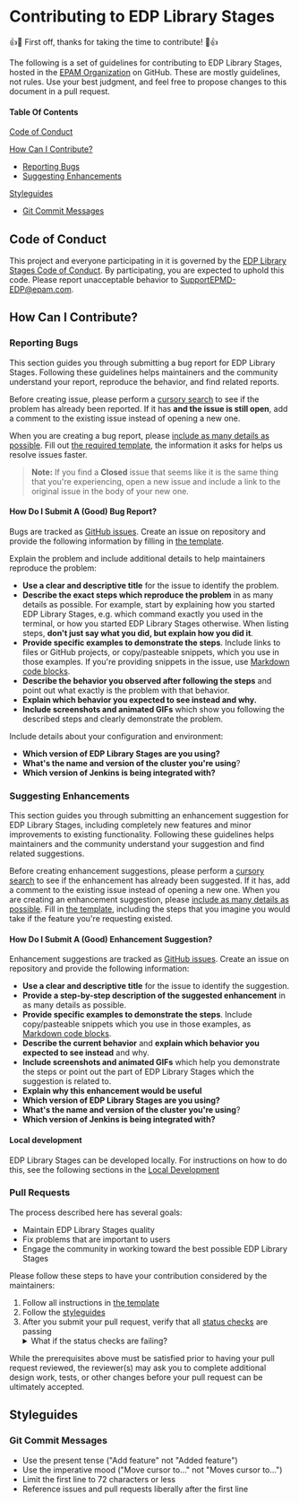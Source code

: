 # Contributing to EDP Library Stages

:+1::tada: First off, thanks for taking the time to contribute! :tada::+1:

The following is a set of guidelines for contributing to EDP Library Stages, hosted in the [EPAM Organization](https://github.com/epam) on GitHub. These are mostly guidelines, not rules. Use your best judgment, and feel free to propose changes to this document in a pull request.

#### Table Of Contents

[Code of Conduct](#code-of-conduct)

[How Can I Contribute?](#how-can-i-contribute)
  * [Reporting Bugs](#reporting-bugs)
  * [Suggesting Enhancements](#suggesting-enhancements)

[Styleguides](#styleguides)
  * [Git Commit Messages](#git-commit-messages)

## Code of Conduct

This project and everyone participating in it is governed by the [EDP Library Stages Code of Conduct](CODE_OF_CONDUCT.md). By participating, you are expected to uphold this code. Please report unacceptable behavior to [SupportEPMD-EDP@epam.com](mailto:SupportEPMD-EDP@epam.com).

## How Can I Contribute?

### Reporting Bugs

This section guides you through submitting a bug report for EDP Library Stages. Following these guidelines helps maintainers and the community understand your report, reproduce the behavior, and find related reports.

Before creating issue, please perform a [cursory search](https://github.com/search?q=repo%3Aepam%2Fedp-library-stages+in%3Aissues&type=issues) to see if the problem has already been reported. If it has **and the issue is still open**, add a comment to the existing issue instead of opening a new one.

When you are creating a bug report, please [include as many details as possible](#how-do-i-submit-a-good-bug-report). Fill out [the required template](https://github.com/epam/edp-library-stages/.github/blob/master/.github/ISSUE_TEMPLATE/bug_report.md), the information it asks for helps us resolve issues faster.

> **Note:** If you find a **Closed** issue that seems like it is the same thing that you're experiencing, open a new issue and include a link to the original issue in the body of your new one.

#### How Do I Submit A (Good) Bug Report?

Bugs are tracked as [GitHub issues](https://guides.github.com/features/issues/). Create an issue on repository and provide the following information by filling in [the template](https://github.com/epam/edp-library-stages/.github/blob/master/.github/ISSUE_TEMPLATE/bug_report.md).

Explain the problem and include additional details to help maintainers reproduce the problem:

* **Use a clear and descriptive title** for the issue to identify the problem.
* **Describe the exact steps which reproduce the problem** in as many details as possible. For example, start by explaining how you started EDP Library Stages, e.g. which command exactly you used in the terminal, or how you started EDP Library Stages otherwise. When listing steps, **don't just say what you did, but explain how you did it**.
* **Provide specific examples to demonstrate the steps**. Include links to files or GitHub projects, or copy/pasteable snippets, which you use in those examples. If you're providing snippets in the issue, use [Markdown code blocks](https://help.github.com/articles/markdown-basics/#multiple-lines).
* **Describe the behavior you observed after following the steps** and point out what exactly is the problem with that behavior.
* **Explain which behavior you expected to see instead and why.**
* **Include screenshots and animated GIFs** which show you following the described steps and clearly demonstrate the problem.

Include details about your configuration and environment:

* **Which version of EDP Library Stages are you using?**
* **What's the name and version of the cluster you're using**?
* **Which version of Jenkins is being integrated with?**

### Suggesting Enhancements

This section guides you through submitting an enhancement suggestion for EDP Library Stages, including completely new features and minor improvements to existing functionality. Following these guidelines helps maintainers and the community understand your suggestion and find related suggestions.

Before creating enhancement suggestions, please perform a [cursory search](https://github.com/search?q=repo%3Aepam%2Fedp-library-stages+in%3Aissues&type=issues) to see if the enhancement has already been suggested. If it has, add a comment to the existing issue instead of opening a new one. When you are creating an enhancement suggestion, please [include as many details as possible](#how-do-i-submit-a-good-enhancement-suggestion). Fill in [the template](https://github.com/epam/edp-library-stages/.github/blob/master/.github/ISSUE_TEMPLATE/feature_request.md), including the steps that you imagine you would take if the feature you're requesting existed.

#### How Do I Submit A (Good) Enhancement Suggestion?

Enhancement suggestions are tracked as [GitHub issues](https://guides.github.com/features/issues/). Create an issue on repository and provide the following information:

* **Use a clear and descriptive title** for the issue to identify the suggestion.
* **Provide a step-by-step description of the suggested enhancement** in as many details as possible.
* **Provide specific examples to demonstrate the steps**. Include copy/pasteable snippets which you use in those examples, as [Markdown code blocks](https://help.github.com/articles/markdown-basics/#multiple-lines).
* **Describe the current behavior** and **explain which behavior you expected to see instead** and why.
* **Include screenshots and animated GIFs** which help you demonstrate the steps or point out the part of EDP Library Stages which the suggestion is related to.
* **Explain why this enhancement would be useful**
* **Which version of EDP Library Stages are you using?**
* **What's the name and version of the cluster you're using**?
* **Which version of Jenkins is being integrated with?**

#### Local development

EDP Library Stages can be developed locally. For instructions on how to do this, see the following sections in the [Local Development](https://epam.github.io/edp-install/user-guide/add-custom-global-pipeline-lib/?h=custom)

### Pull Requests

The process described here has several goals:

- Maintain EDP Library Stages quality
- Fix problems that are important to users
- Engage the community in working toward the best possible EDP Library Stages

Please follow these steps to have your contribution considered by the maintainers:

1. Follow all instructions in [the template](pull_request_template.md)
2. Follow the [styleguides](#styleguides)
3. After you submit your pull request, verify that all [status checks](https://help.github.com/articles/about-status-checks/) are passing <details><summary>What if the status checks are failing?</summary>If a status check is failing, and you believe that the failure is unrelated to your change, please leave a comment on the pull request explaining why you believe the failure is unrelated. A maintainer will re-run the status check for you. If we conclude that the failure was a false positive, then we will open an issue to track that problem with our status check suite.</details>

While the prerequisites above must be satisfied prior to having your pull request reviewed, the reviewer(s) may ask you to complete additional design work, tests, or other changes before your pull request can be ultimately accepted.

## Styleguides

### Git Commit Messages

* Use the present tense ("Add feature" not "Added feature")
* Use the imperative mood ("Move cursor to..." not "Moves cursor to...")
* Limit the first line to 72 characters or less
* Reference issues and pull requests liberally after the first line
